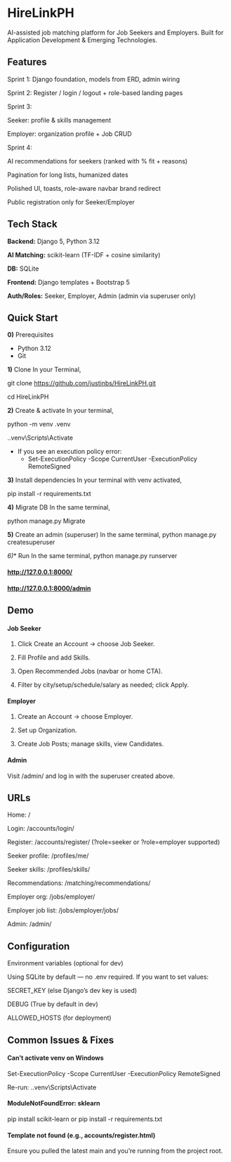 
# HireLinkPH

AI-assisted job matching platform for Job Seekers and Employers. Built for Application Development & Emerging Technologies.


## Features

Sprint 1: Django foundation, models from ERD, admin wiring

Sprint 2: Register / login / logout + role-based landing pages

Sprint 3:

Seeker: profile & skills management

Employer: organization profile + Job CRUD

Sprint 4:

AI recommendations for seekers (ranked with % fit + reasons)

Pagination for long lists, humanized dates

Polished UI, toasts, role-aware navbar brand redirect

Public registration only for Seeker/Employer


## Tech Stack

**Backend:** Django 5, Python 3.12

**AI Matching:** scikit-learn (TF-IDF + cosine similarity)

**DB:** SQLite

**Frontend:** Django templates + Bootstrap 5

**Auth/Roles:** Seeker, Employer, Admin (admin via superuser only)
## Quick Start

**0)** Prerequisites
- Python 3.12
- Git

**1)** Clone
In your Terminal,

git clone https://github.com/justinbs/HireLinkPH.git

cd HireLinkPH


**2)** Create & activate 
In your terminal,

python -m venv .venv

.\.venv\Scripts\Activate
 - If you see an execution policy error:
    - Set-ExecutionPolicy -Scope CurrentUser -ExecutionPolicy RemoteSigned


**3)** Install dependencies
In your terminal with venv activated,

pip install -r requirements.txt


**4)** Migrate DB
In the same terminal,

python manage.py Migrate


**5)** Create an admin (superuser)
In the same terminal, 
python manage.py createsuperuser


*6)** Run
In the same terminal,
python manage.py runserver

#### http://127.0.0.1:8000/
#### http://127.0.0.1:8000/admin
## Demo
#### Job Seeker
1) Click Create an Account → choose Job Seeker.

2) Fill Profile and add Skills.

3) Open Recommended Jobs (navbar or home CTA).

4) Filter by city/setup/schedule/salary as needed; click Apply.

#### Employer
1) Create an Account → choose Employer.

2) Set up Organization.

3) Create Job Posts; manage skills, view Candidates.

#### Admin
Visit /admin/ and log in with the superuser created above.
## URLs
Home: /

Login: /accounts/login/

Register: /accounts/register/ (?role=seeker or ?role=employer supported)

Seeker profile: /profiles/me/

Seeker skills: /profiles/skills/

Recommendations: /matching/recommendations/

Employer org: /jobs/employer/

Employer job list: /jobs/employer/jobs/

Admin: /admin/
## Configuration
Environment variables (optional for dev)

Using SQLite by default — no .env required. If you want to set values:

SECRET_KEY (else Django’s dev key is used)

DEBUG (True by default in dev)

ALLOWED_HOSTS (for deployment)
## Common Issues & Fixes
#### Can’t activate venv on Windows

Set-ExecutionPolicy -Scope CurrentUser -ExecutionPolicy RemoteSigned

Re-run: .\.venv\Scripts\Activate

#### ModuleNotFoundError: sklearn

pip install scikit-learn or pip install -r requirements.txt

#### Template not found (e.g., accounts/register.html)

Ensure you pulled the latest main and you’re running from the project root.
